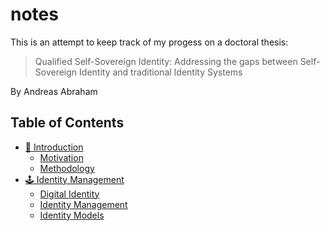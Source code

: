 # notes
This is an attempt to keep track of my progess on a doctoral thesis: 
> Qualified Self-Sovereign Identity:
Addressing the gaps between Self-Sovereign Identity and
traditional Identity Systems

By Andreas Abraham

## Table of Contents
- [📮 Introduction](https://github.com/deadex-ng/notes/blob/main/Introduction.md)
  - [Motivation](https://github.com/deadex-ng/notes/blob/main/Introduction.md#motivation)
  - [Methodology](https://github.com/deadex-ng/notes/blob/main/Introduction.md#methodology)
- [🕹 Identity Management](https://github.com/deadex-ng/notes/blob/main/Identity%20Management.md)
  - [Digital Identity](https://github.com/deadex-ng/notes/blob/main/Identity%20Management.md#digital-identity)
  - [Identity Management](https://github.com/deadex-ng/notes/blob/main/Identity%20Management.md#identity-management)
  - [Identity Models](https://github.com/deadex-ng/notes/blob/main/Identity%20Management.md#identity-models)
